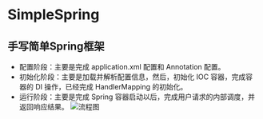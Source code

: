 # SimpleSpring
## 手写简单Spring框架
- 配置阶段：主要是完成 application.xml 配置和 Annotation 配置。
- 初始化阶段：主要是加载并解析配置信息，然后，初始化 IOC 容器，完成容器的 DI 操作，已经完成 HandlerMapping 的初始化。
- 运行阶段：主要是完成 Spring 容器启动以后，完成用户请求的内部调度，并返回响应结果。
![流程图](images/2.png)
